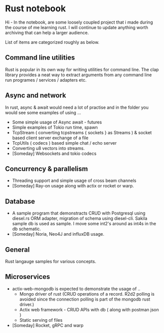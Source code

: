 # Rust notebook

Hi - In the notebook, are some loosely coupled project that i made during the course of me learning rust. I will continue to update anything worth archiving that can help a larger audience. 

List of items are categorized roughly as below. 

## Command line utilities

Rust is popular in its own way for writing utilities for command line. The clap library provides a neat way to extract arguments from any command line run programes / services / adapters etc. 

## Async and network 
In rust, async & await would need a lot of practise and in the folder you would see some examples of using ... 

 - Some simple usage of Async await - futures
 - Simple examples of Tokio run time, spawn  
 - TcpStream ( converting tcpstreams { sockets } as Streams ) & socket based client server exchange of a file
 - TcpUtils ( codecs ) based simple chat / echo server
 - Converting u8 vectors into streams.
 - [Someday] Websockets and tokio codecs 

## Concurrency & parallelism
- Threading support and simple usage of cross beam channels
- [Someday] Ray-on usage along with actix or rocket or warp. 

## Database
- A sample program that demonstracts CRUD with Postgresql using diesel.rs ORM adapter, migration of schema using diesel-cli. Sakila sample db is used as sample. I move some int2's around as int4s in the db schematic.
- [Someday] Noria, Neo4J and influxDB usage.

## General
Rust langauge samples for various concepts.

## Microservices
- actix-web-mongodb  is expected to demonstrate the usage of .. 
	- Mongo driver of rust (CRUD operations of a record. R2d2 polling is avoided since the connection polling is part of the mongodb rust driver.)
    - Actix web framework - CRUD APIs with db ( along with postman json )
    - Static serving of files 
- [Someday] Rocket, gRPC and warp 

